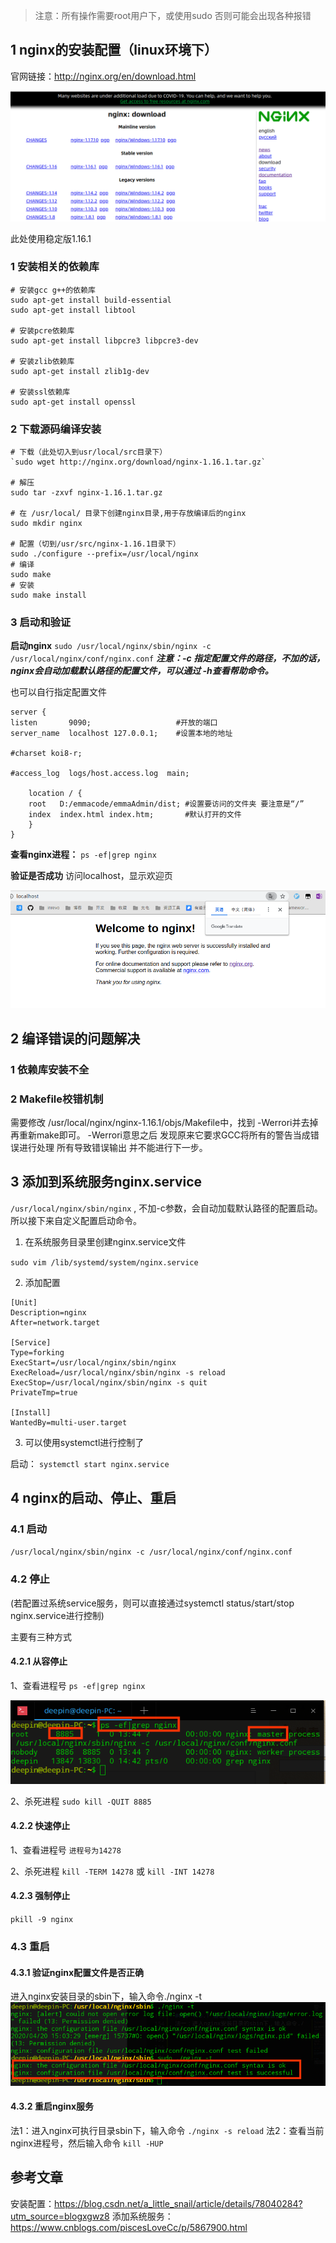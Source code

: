 > 注意：所有操作需要root用户下，或使用sudo
否则可能会出现各种报错


## 1 nginx的安装配置（linux环境下）
官网链接：http://nginx.org/en/download.html

![img](./images/nginx各个版本.png)

此处使用稳定版1.16.1

### 1 安装相关的依赖库

``` 
# 安装gcc g++的依赖库
sudo apt-get install build-essential
sudo apt-get install libtool

# 安装pcre依赖库
sudo apt-get install libpcre3 libpcre3-dev

# 安装zlib依赖库
sudo apt-get install zlib1g-dev

# 安装ssl依赖库
sudo apt-get install openssl
```

### 2 下载源码编译安装

``` 
# 下载（此处切入到usr/local/src目录下）
`sudo wget http://nginx.org/download/nginx-1.16.1.tar.gz` 

# 解压
sudo tar -zxvf nginx-1.16.1.tar.gz

# 在 /usr/local/ 目录下创建nginx目录,用于存放编译后的nginx
sudo mkdir nginx

# 配置（切到/usr/src/nginx-1.16.1目录下）
sudo ./configure --prefix=/usr/local/nginx
# 编译
sudo make
# 安装
sudo make install

```

### 3 启动和验证

**启动nginx**
`sudo /usr/local/nginx/sbin/nginx -c /usr/local/nginx/conf/nginx.conf` 
***注意：-c 指定配置文件的路径，不加的话，nginx会自动加载默认路径的配置文件，可以通过 -h查看帮助命令。***

也可以自行指定配置文件

``` 
server {
listen       9090;                   #开放的端口
server_name  localhost 127.0.0.1;    #设置本地的地址

#charset koi8-r;

#access_log  logs/host.access.log  main;

    location / {
    root   D:/emmacode/emmaAdmin/dist; #设置要访问的文件夹 要注意是“/”
    index  index.html index.htm;       #默认打开的文件
    }
}
```

**查看nginx进程：**
`ps -ef|grep nginx` 

**验证是否成功**
访问localhost，显示欢迎页

![img](./images/nginx欢迎页.png)

## 2 编译错误的问题解决

### 1 依赖库安装不全

### 2 Makefile校错机制

需要修改 /usr/local/nginx/nginx-1.16.1/objs/Makefile中，找到 -Werrori并去掉再重新make即可。 -Werrori意思之后 发现原来它要求GCC将所有的警告当成错误进行处理 所有导致错误输出 并不能进行下一步。

## 3 添加到系统服务nginx.service

`/usr/local/nginx/sbin/nginx` , 不加-c参数，会自动加载默认路径的配置启动。所以接下来自定义配置启动命令。

1. 在系统服务目录里创建nginx.service文件

`sudo vim /lib/systemd/system/nginx.service` 

2. 添加配置

``` 
[Unit]
Description=nginx
After=network.target
  
[Service]
Type=forking
ExecStart=/usr/local/nginx/sbin/nginx
ExecReload=/usr/local/nginx/sbin/nginx -s reload
ExecStop=/usr/local/nginx/sbin/nginx -s quit
PrivateTmp=true
  
[Install]
WantedBy=multi-user.target
```

3. 可以使用systemctl进行控制了

启动：
`systemctl start nginx.service` 

## 4 nginx的启动、停止、重启

### 4.1 启动
`/usr/local/nginx/sbin/nginx -c /usr/local/nginx/conf/nginx.conf` 

### 4.2 停止

(若配置过系统service服务，则可以直接通过systemctl status/start/stop nginx.service进行控制)

主要有三种方式

#### 4.2.1 从容停止

1、查看进程号
`ps -ef|grep nginx` 

![img](./images/查看进程号.png)

2、杀死进程
`sudo kill -QUIT 8885` 

#### 4.2.2 快速停止

1、查看进程号
`进程号为14278` 

2、杀死进程
`kill -TERM 14278` 或 `kill -INT 14278` 

#### 4.2.3 强制停止

`pkill -9 nginx` 


### 4.3 重启

#### 4.3.1 验证nginx配置文件是否正确
进入nginx安装目录的sbin下，输入命令./nginx -t
![img](./images/验证配置是否正确.png)

#### 4.3.2 重启nginx服务
法1：进入nginx可执行目录sbin下，输入命令
`./nginx -s reload`
法2：查看当前nginx进程号，然后输入命令
`kill -HUP`



## 参考文章

安装配置：https://blog.csdn.net/a_little_snail/article/details/78040284?utm_source=blogxgwz8
添加系统服务：https://www.cnblogs.com/piscesLoveCc/p/5867900.html

